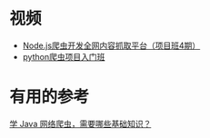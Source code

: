 
# 视频

 * [Node.js爬虫开发全网内容抓取平台（项目班4期）](https://www.bilibili.com/video/av62350191?from=search&seid=17142637968761596384)
 * [python爬虫项目入门班](https://www.bilibili.com/video/av30481512?from=search&seid=17142637968761596384)

# 有用的参考

  [学 Java 网络爬虫，需要哪些基础知识？](https://blog.csdn.net/z694644032/article/details/102058529)
